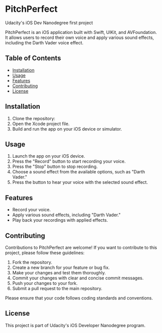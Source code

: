 # PitchPerfect
Udacity's iOS Dev Nanodegree first project

PitchPerfect is an iOS application built with Swift, UIKit, and AVFoundation. It allows users to record their own voice and apply various sound effects, including the Darth Vader voice effect.

## Table of Contents
- [Installation](#installation)
- [Usage](#usage)
- [Features](#features)
- [Contributing](#contributing)
- [License](#license)

## Installation
1. Clone the repository:
2. Open the Xcode project file.
3. Build and run the app on your iOS device or simulator.

## Usage
1. Launch the app on your iOS device.
2. Press the "Record" button to start recording your voice.
3. Press the "Stop" button to stop recording.
4. Choose a sound effect from the available options, such as "Darth Vader."
5. Press the button to hear your voice with the selected sound effect.

## Features
- Record your voice.
- Apply various sound effects, including "Darth Vader."
- Play back your recordings with applied effects.

## Contributing
Contributions to PitchPerfect are welcome! If you want to contribute to this project, please follow these guidelines:
1. Fork the repository.
2. Create a new branch for your feature or bug fix.
3. Make your changes and test them thoroughly.
4. Commit your changes with clear and concise commit messages.
5. Push your changes to your fork.
6. Submit a pull request to the main repository.

Please ensure that your code follows coding standards and conventions.

## License
This project is part of Udacity's iOS Developer Nanodegree program.
